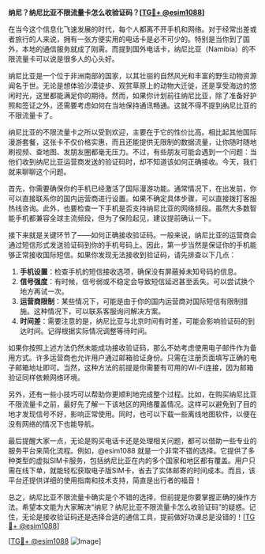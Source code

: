 **纳尼？纳尼比亚不限流量卡怎么收验证码？[[TG💪+ @esim1088](https://t.me/s/esim1088)]**

在当今这个信息化飞速发展的时代，每个人都离不开手机和网络。对于经常出差或者旅行的人来说，拥有一张方便实用的电话卡是必不可少的。特别是当你到了国外，本地的通信服务就成了刚需。而提到国外电话卡，纳尼比亚（Namibia）的不限流量卡可以说是很多人的心头好。

纳尼比亚是一个位于非洲南部的国家，以其壮丽的自然风光和丰富的野生动物资源闻名于世。无论是想体验沙漠徒步、观赏草原上的动物大迁徙，还是享受海边的悠闲时光，这里都能满足你的期待。然而，如果你计划前往纳尼比亚，除了准备好护照和签证之外，还需要考虑如何在当地保持通讯畅通。这就不得不提到纳尼比亚的不限流量卡了。

纳尼比亚的不限流量卡之所以受到欢迎，主要在于它的性价比高。相比起其他国际漫游套餐，这张卡不仅价格实惠，而且还能提供无限制的数据流量，让你随时随地刷视频、查地图、发朋友圈都毫无压力。不过，有些朋友可能会遇到一个问题：当他们收到纳尼比亚运营商发送的验证码时，却不知道该如何正确接收。今天，我们就来聊聊这个问题。

首先，你需要确保你的手机已经激活了国际漫游功能。通常情况下，在出发前，你可以直接联系你的国内运营商进行设置。如果不确定具体步骤，可以直接拨打客服热线咨询。此外，也要检查一下手机是否支持纳尼比亚的网络频段。虽然大多数智能手机都兼容全球主流频段，但为了保险起见，建议提前确认一下。

接下来就是关键环节了——如何正确接收验证码。一般来说，纳尼比亚的运营商会通过短信形式发送验证码到你的手机号码上。因此，第一步当然是保证你的手机能够正常接收国际短信。如果你发现无法接收到验证码，请先排查以下几点：

1. **手机设置**：检查手机的短信接收选项，确保没有屏蔽掉未知号码的信息。
2. **信号强度**：有时候，信号弱或不稳定会导致短信延迟甚至丢失。可以尝试换个地方再试一次。
3. **运营商限制**：某些情况下，可能是由于你的国内运营商对国际短信有限制措施。这种情况下，可以联系客服询问解决方案。
4. **时间差**：需要注意的是，纳尼比亚与北京时间有时差，可能会影响验证码的到达时间。记得根据实际情况调整等待时间。

如果你按照上述方法仍然未能成功接收验证码，那么不妨考虑使用电子邮件作为备用方式。许多运营商也允许用户通过邮箱验证身份。只需在注册页面填写正确的电子邮箱地址即可。当然，这种方法的前提是你需要有可用的Wi-Fi连接，因为邮箱验证同样依赖网络环境。

另外，还有一些小技巧可以帮助你更顺利地完成整个过程。比如，在购买纳尼比亚不限流量卡之前，最好先了解一下该地区的网络覆盖情况。这样可以避免到了目的地才发现信号不好，影响正常使用。同时，也可以下载一些离线地图软件，以便在没有网络的情况下也能导航。

最后提醒大家一点，无论是购买电话卡还是处理相关问题，都可以借助一些专业的服务平台来简化流程。例如，@esim1088 就是一个非常不错的选择。它提供了多种类型的虚拟SIM卡服务，包括纳尼比亚在内的多个国家和地区都有覆盖。用户只需在线下单，就能轻松获取电子版SIM卡，省去了实体邮寄的时间成本。而且，该平台还提供详细的使用指南和技术支持，简直是出行者的福音！

总之，纳尼比亚不限流量卡确实是个不错的选择，但前提是你要掌握正确的操作方法。希望本文能为大家解决“纳尼？纳尼比亚不限流量卡怎么收验证码”的疑惑。记住，无论是接收验证码还是选择合适的通信工具，提前做好功课总是没错的！[[TG💪+ @esim1088](https://t.me/s/esim1088)]

[[TG💪+ @esim1088](https://t.me/s/esim1088) ![Image](https://i.postimg.cc/4NQfJmqS/Snipaste-2025-05-13-00-14-12.png)]